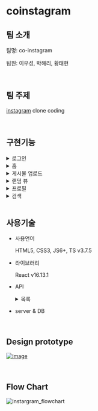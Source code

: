 # coinstagram
## 팀 소개

팀명: co-instagram

팀원: 이우성, 박해리, 황태현

<br>

## 팀 주제

<a href="https://www.instagram.com/">instagram</a> clone coding

<br>

## 구현기능

<details>
    <summary>로그인</summary>
    <ol>
        <li>로그인</li>
        <li>회원가입</li>
    </ol>
</details>
<details>
    <summary>홈</summary>
    <ol>
        <li>내가 팔로우 한 계정들 슬라이드 기능</li>
        <li>게시물
            <div>A) 계정이름 (클릭 시 해당 계정페이지로 이동)</div>
            <div>B) 태그된 위치 (클릭 시 해당위치가 태그된 게시물 랜덤 뷰)</div>
            <div>
                <span>C) 더보기</span>
                <ul>
                    <li>팔로우취소</li>
                    <li>게시물로 이동</li>
                    <li>링크복사</li>
                    <li>취소</li>
                <ul>
            </div>
            <div>
                <span>D) 게시물 이미지</span>
                <ul>
                    <li>이미지 캐러셀</li>
                    <li>계정 태그 (클릭 시 해당 계정으로 이동)</li>
                </ul>
            </div>
            <div>E) 좋아요</div>
            <div>F) 댓글 말풍선 (클릭 시 게시물로 이동)</div>
            <div>G) 찜하기</div>
            <div>
                <span>H) 댓글</span>
                <ul>
                    <li>댓글 좋아요</li>
                    <li>댓글 모두보기 (클릭 시 모달 팝업)</li>
                    <li>다른 계정 @태그</li>
                </ul>
            </div>
        </li>
    </ol>
</details>


<details>
    <summary>게시물 업로드</summary>
    <ol>
        <li>이미지 업로드</li>
        <li>글 쓰기</li>
        <li>사람 태그</li>
        <li>위치 태그</li>
        <li>해쉬 태그</li>
    </ol>
</details>

<details>
    <summary>랜덤 뷰</summary>
    <ol>
        <li>레이지 로딩</li>
        <li>무한 로딩</li>
        <li>게시물 (클릭시 모달 팝업)</li>
    </ol>
</details>

<details>
    <summary>프로필</summary>
    <ol>
        <li>이미지 업로드</li>
        <li>프로필 편집 (클릭 시 설정 페이지로 이동)</li>
        <li>
        	<span>설정 버튼</span>
            <div>A) 비밀번호 변경</div>
            <div>B) 로그아웃</div>
            <div>C) 취소</div>
        </li>
        <li>
        	<span>하단 탭</span>
            <div>A) 게시물</div>
            <div>B) 저장됨</div>
            <div>C) 태그됨</div>
        </li>
        <li>
        	<span>설정</span>
            <div>A) 이름</div>
            <div>B) 사용자 이름</div>
            <div>C) 웹 사이트</div>
            <div>D) 웹 사이트</div>
            <div>E) 소개 코멘트</div>
            <div>F) 전화번호</div>
            <div>G) 성별</div>
            <div>
                <span>H) 비밀번호 변경 (클릭시 모달팝업)</span>
                <ul>
                    <li>이전 비밀번호 입력</li>
                    <li>새 비밀번호 입력</li>
                    <li>새 비밀번호 확인</li>
                    <li>비밀번호 최종 변경</li>
                    <li>비밀번호 찾기</li>
                </ul>
            </div>
        </li>
    </ol>
</details>
<details>
    <summary>검색</summary>
    <ol>
        <li>이름, 사용자 이름, (해쉬태그)로 검색</li>
        <li>자동완성</li>
    </ol>
</details>

<br>

## 사용기술

- 사용언어

  HTML5, CSS3, JS6+, TS v3.7.5

- 라이브러리

  React v16.13.1

- API

  <details>
      <summary>목록</summary>
  	<div>axios v0.2</div>
      <div>query-string v6.13.1</div>
      <div>redux-devtools-extension v2.13.8</div>
      <div>react-error-boundary v2.3.1</div>
      <div>react-icons v3.11</div>
      <div>react-redux v7.2.1</div>
      <div>react-router-dom v5.2</div>
      <div>connected-react-router v6.8</div>
      <div>redux v4.0.5</div>
      <div>redux-saga v1.1.3</div>
      <div>react-slick</div>
      <div>react-spinners</div>
      <div>slick-carousel</div>
      <div>styled-components v5.1.1</div>
      <div>@types/react v16.9.48</div>
      <div>@types/react-dom v16.9.8</div>
      <div>@types/reac-redux v7.1.9</div>
      <div>@types/react-router-dom v5.1.5</div>
      <div>@types/styled-components v5.1.2</div>
  </details>
  
- server & DB

<br>



## Design prototype

<a href="https://www.figma.com/file/8rmaBMo5bKoICpUrSlR34V/coinstagram-UI?node-id=0%3A1">![image](https://user-images.githubusercontent.com/62285872/91239936-9bda7380-e77b-11ea-8964-19df5bacddfb.png)</a>

<br>

## Flow Chart

![instargram_flowchart](https://user-images.githubusercontent.com/62285872/91688129-439cda80-eb9c-11ea-8c2b-0fa3f3d4f66c.png)
